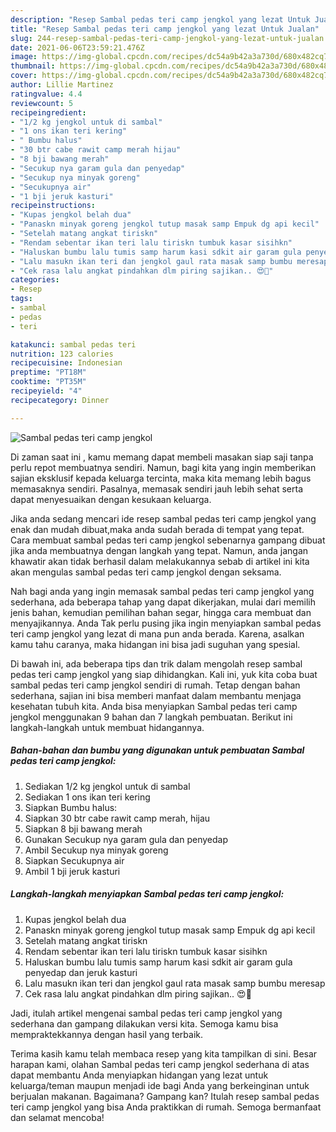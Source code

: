 ```yaml
---
description: "Resep Sambal pedas teri camp jengkol yang lezat Untuk Jualan"
title: "Resep Sambal pedas teri camp jengkol yang lezat Untuk Jualan"
slug: 244-resep-sambal-pedas-teri-camp-jengkol-yang-lezat-untuk-jualan
date: 2021-06-06T23:59:21.476Z
image: https://img-global.cpcdn.com/recipes/dc54a9b42a3a730d/680x482cq70/sambal-pedas-teri-camp-jengkol-foto-resep-utama.jpg
thumbnail: https://img-global.cpcdn.com/recipes/dc54a9b42a3a730d/680x482cq70/sambal-pedas-teri-camp-jengkol-foto-resep-utama.jpg
cover: https://img-global.cpcdn.com/recipes/dc54a9b42a3a730d/680x482cq70/sambal-pedas-teri-camp-jengkol-foto-resep-utama.jpg
author: Lillie Martinez
ratingvalue: 4.4
reviewcount: 5
recipeingredient:
- "1/2 kg jengkol untuk di sambal"
- "1 ons ikan teri kering"
- " Bumbu halus"
- "30 btr cabe rawit camp merah hijau"
- "8 bji bawang merah"
- "Secukup nya garam gula dan penyedap"
- "Secukup nya minyak goreng"
- "Secukupnya air"
- "1 bji jeruk kasturi"
recipeinstructions:
- "Kupas jengkol belah dua"
- "Panaskn minyak goreng jengkol tutup masak samp Empuk dg api kecil"
- "Setelah matang angkat tiriskn"
- "Rendam sebentar ikan teri lalu tiriskn tumbuk kasar sisihkn"
- "Haluskan bumbu lalu tumis samp harum kasi sdkit air garam gula penyedap dan jeruk kasturi"
- "Lalu masukn ikan teri dan jengkol gaul rata masak samp bumbu meresap"
- "Cek rasa lalu angkat pindahkan dlm piring sajikan.. 😍🤗"
categories:
- Resep
tags:
- sambal
- pedas
- teri

katakunci: sambal pedas teri 
nutrition: 123 calories
recipecuisine: Indonesian
preptime: "PT18M"
cooktime: "PT35M"
recipeyield: "4"
recipecategory: Dinner

---
```



![Sambal pedas teri camp jengkol](https://img-global.cpcdn.com/recipes/dc54a9b42a3a730d/680x482cq70/sambal-pedas-teri-camp-jengkol-foto-resep-utama.jpg)

Di zaman  saat ini , kamu memang dapat membeli masakan siap saji tanpa perlu repot membuatnya sendiri. Namun, bagi kita yang ingin memberikan sajian eksklusif kepada keluarga tercinta, maka kita memang lebih bagus memasaknya sendiri. Pasalnya, memasak sendiri jauh lebih sehat serta dapat menyesuaikan dengan kesukaan keluarga.

Jika anda sedang mencari ide resep sambal pedas teri camp jengkol yang enak dan mudah dibuat,maka anda sudah berada di tempat yang tepat. Cara membuat sambal pedas teri camp jengkol  sebenarnya gampang dibuat jika anda membuatnya dengan langkah yang tepat. Namun, anda jangan khawatir akan tidak berhasil dalam melakukannya 
sebab di artikel ini kita akan mengulas sambal pedas teri camp jengkol dengan seksama.  



Nah bagi anda yang ingin memasak sambal pedas teri camp jengkol yang sederhana, ada beberapa tahap yang dapat dikerjakan, mulai dari memilih jenis bahan, kemudian pemilihan bahan segar, hingga cara membuat dan menyajikannya. Anda Tak perlu pusing jika ingin menyiapkan sambal pedas teri camp jengkol yang lezat di mana pun anda berada. Karena, asalkan kamu  tahu caranya, maka hidangan ini bisa jadi suguhan yang spesial.

Di bawah ini, ada beberapa tips dan trik dalam mengolah resep sambal pedas teri camp jengkol yang siap dihidangkan. Kali ini, yuk kita coba buat sambal pedas teri camp jengkol sendiri di rumah. Tetap dengan bahan sederhana, sajian ini bisa memberi manfaat dalam membantu menjaga kesehatan tubuh kita. Anda bisa menyiapkan Sambal pedas teri camp jengkol menggunakan 9 bahan dan 7 langkah pembuatan. Berikut ini langkah-langkah untuk membuat hidangannya.

<!--inarticleads1-->

##### Bahan-bahan dan bumbu yang digunakan untuk pembuatan Sambal pedas teri camp jengkol:

1. Sediakan 1/2 kg jengkol untuk di sambal
1. Sediakan 1 ons ikan teri kering
1. Siapkan  Bumbu halus:
1. Siapkan 30 btr cabe rawit camp merah, hijau
1. Siapkan 8 bji bawang merah
1. Gunakan Secukup nya garam gula dan penyedap
1. Ambil Secukup nya minyak goreng
1. Siapkan Secukupnya air
1. Ambil 1 bji jeruk kasturi




<!--inarticleads2-->

##### Langkah-langkah menyiapkan Sambal pedas teri camp jengkol:

1. Kupas jengkol belah dua
1. Panaskn minyak goreng jengkol tutup masak samp Empuk dg api kecil
1. Setelah matang angkat tiriskn
1. Rendam sebentar ikan teri lalu tiriskn tumbuk kasar sisihkn
1. Haluskan bumbu lalu tumis samp harum kasi sdkit air garam gula penyedap dan jeruk kasturi
1. Lalu masukn ikan teri dan jengkol gaul rata masak samp bumbu meresap
1. Cek rasa lalu angkat pindahkan dlm piring sajikan.. 😍🤗




Jadi, itulah artikel mengenai  sambal pedas teri camp jengkol  yang sederhana dan gampang dilakukan versi kita. Semoga kamu bisa mempraktekkannya dengan hasil yang terbaik. 

Terima kasih kamu telah membaca resep yang kita tampilkan di sini. Besar harapan kami, olahan  Sambal pedas teri camp jengkol sederhana di atas dapat membantu Anda menyiapkan hidangan yang lezat untuk keluarga/teman maupun menjadi ide bagi Anda yang berkeinginan untuk berjualan makanan. Bagaimana? Gampang kan? Itulah resep sambal pedas teri camp jengkol yang bisa Anda praktikkan di rumah. Semoga bermanfaat dan selamat mencoba!

